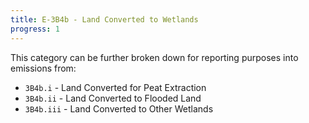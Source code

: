```yaml
---
title: E-3B4b - Land Converted to Wetlands
progress: 1
---
```


This category can be further broken down for reporting purposes into emissions from:

- `3B4b.i` - Land Converted for Peat Extraction
- `3B4b.ii` - Land Converted to Flooded Land
- `3B4b.iii` - Land Converted to Other Wetlands

